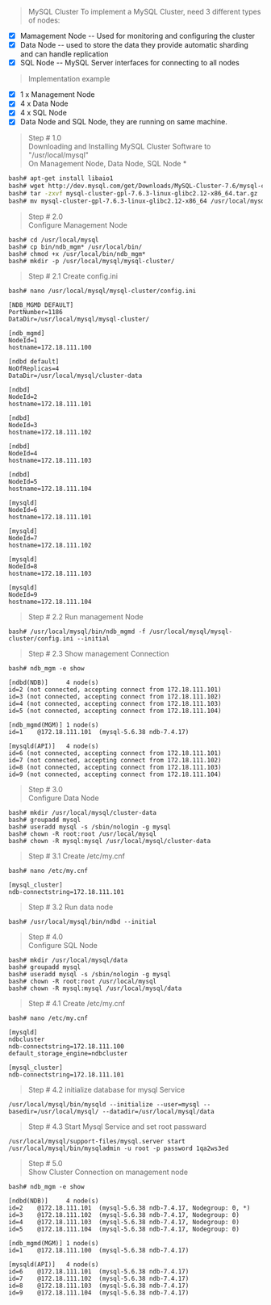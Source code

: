 >MySQL Cluster
To implement a MySQL Cluster, need 3 different types of nodes:
- [x] Mamagement Node -- Used for monitoring and configuring the cluster
- [x] Data Node -- used to store the data they provide automatic sharding and can handle replication
- [x] SQL Node -- MySQL Server interfaces for connecting to all nodes

> Implementation example
  - [x] 1 x Management Node
  - [x] 4 x Data Node
  - [x] 4 x SQL Node
  - [x] Data Node and SQL Node, they are running on same machine.
  
>Step # 1.0 <br />
Downloading and Installing MySQL Cluster Software to "/usr/local/mysql" <br />
On Management Node, Data Node, SQL Node *
```bash
bash# apt-get install libaio1
bash# wget http://dev.mysql.com/get/Downloads/MySQL-Cluster-7.6/mysql-cluster-gpl-7.6.3-linux-glibc2.12-x86_64.tar.gz
bash# tar -zxvf mysql-cluster-gpl-7.6.3-linux-glibc2.12-x86_64.tar.gz
bash# mv mysql-cluster-gpl-7.6.3-linux-glibc2.12-x86_64 /usr/local/mysql
```
>Step # 2.0 <br />
Configure Management Node
```
bash# cd /usr/local/mysql
bash# cp bin/ndb_mgm* /usr/local/bin/
bash# chmod +x /usr/local/bin/ndb_mgm*
bash# mkdir -p /usr/local/mysql/mysql-cluster/
```
>Step # 2.1 Create config.ini
```
bash# nano /usr/local/mysql/mysql-cluster/config.ini

[NDB_MGMD DEFAULT]
PortNumber=1186
DataDir=/usr/local/mysql/mysql-cluster/

[ndb_mgmd]
NodeId=1
hostname=172.18.111.100

[ndbd default]
NoOfReplicas=4
DataDir=/usr/local/mysql/cluster-data

[ndbd]
NodeId=2
hostname=172.18.111.101
   
[ndbd]
NodeId=3
hostname=172.18.111.102
   
[ndbd]
NodeId=4
hostname=172.18.111.103

[ndbd]
NodeId=5
hostname=172.18.111.104
   
[mysqld]
NodeId=6
hostname=172.18.111.101
   
[mysqld]
NodeId=7
hostname=172.18.111.102

[mysqld]
NodeId=8
hostname=172.18.111.103
   
[mysqld]
NodeId=9
hostname=172.18.111.104

```
> Step # 2.2 Run management Node
```Shell
bash# /usr/local/mysql/bin/ndb_mgmd -f /usr/local/mysql/mysql-cluster/config.ini --initial
```
> Step # 2.3 Show management Connection
```
bash# ndb_mgm -e show

[ndbd(NDB)]     4 node(s)
id=2 (not connected, accepting connect from 172.18.111.101)
id=3 (not connected, accepting connect from 172.18.111.102)
id=4 (not connected, accepting connect from 172.18.111.103)
id=5 (not connected, accepting connect from 172.18.111.104)

[ndb_mgmd(MGM)] 1 node(s)
id=1    @172.18.111.101  (mysql-5.6.38 ndb-7.4.17)

[mysqld(API)]   4 node(s)
id=6 (not connected, accepting connect from 172.18.111.101)
id=7 (not connected, accepting connect from 172.18.111.102)
id=8 (not connected, accepting connect from 172.18.111.103)
id=9 (not connected, accepting connect from 172.18.111.104)

```
>Step # 3.0 <br />
Configure Data Node
```
bash# mkdir /usr/local/mysql/cluster-data
bash# groupadd mysql
bash# useradd mysql -s /sbin/nologin -g mysql
bash# chown -R root:root /usr/local/mysql
bash# chown -R mysql:mysql /usr/local/mysql/cluster-data
```
>Step # 3.1 Create /etc/my.cnf
```
bash# nano /etc/my.cnf

[mysql_cluster]
ndb-connectstring=172.18.111.101
```
>Step # 3.2 Run data node
```
bash# /usr/local/mysql/bin/ndbd --initial
```
> Step # 4.0 <br />
Configure SQL Node
```
bash# mkdir /usr/local/mysql/data
bash# groupadd mysql
bash# useradd mysql -s /sbin/nologin -g mysql
bash# chown -R root:root /usr/local/mysql
bash# chown -R mysql:mysql /usr/local/mysql/data
```
>Step # 4.1 Create /etc/my.cnf
```
bash# nano /etc/my.cnf

[mysqld]
ndbcluster
ndb-connectstring=172.18.111.100
default_storage_engine=ndbcluster

[mysql_cluster]
ndb-connectstring=172.18.111.101

```
>Step # 4.2 initialize database for mysql Service
```
/usr/local/mysql/bin/mysqld --initialize --user=mysql --basedir=/usr/local/mysql/ --datadir=/usr/local/mysql/data
```
>Step # 4.3 Start Mysql Service and set root passward
```
/usr/local/mysql/support-files/mysql.server start
/usr/local/mysql/bin/mysqladmin -u root -p password 1qa2ws3ed
```
>Step # 5.0 <br />
>Show Cluster Connection on management node
```
bash# ndb_mgm -e show

[ndbd(NDB)]     4 node(s)
id=2    @172.18.111.101  (mysql-5.6.38 ndb-7.4.17, Nodegroup: 0, *)
id=3    @172.18.111.102  (mysql-5.6.38 ndb-7.4.17, Nodegroup: 0)
id=4    @172.18.111.103  (mysql-5.6.38 ndb-7.4.17, Nodegroup: 0)
id=5    @172.18.111.104  (mysql-5.6.38 ndb-7.4.17, Nodegroup: 0)

[ndb_mgmd(MGM)] 1 node(s)
id=1    @172.18.111.100  (mysql-5.6.38 ndb-7.4.17)

[mysqld(API)]   4 node(s)
id=6    @172.18.111.101  (mysql-5.6.38 ndb-7.4.17)
id=7    @172.18.111.102  (mysql-5.6.38 ndb-7.4.17)
id=8    @172.18.111.103  (mysql-5.6.38 ndb-7.4.17)
id=9    @172.18.111.104  (mysql-5.6.38 ndb-7.4.17)
```

